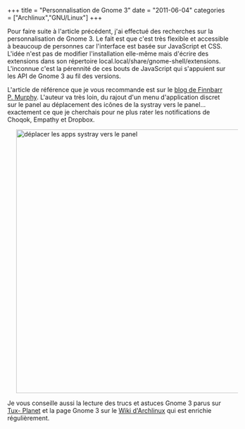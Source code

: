 +++
title = "Personnalisation de Gnome 3"
date = "2011-06-04"
categories = ["Archlinux","GNU/Linux"]
+++

Pour faire suite à l'article précédent, j'ai effectué des recherches sur la
personnalisation de Gnome 3. Le fait est que c'est très flexible et accessible
à beaucoup de personnes car l'interface est basée sur JavaScript et CSS.
L'idée n'est pas de modifier l'installation elle-même mais d'écrire des
extensions dans son répertoire local.local/share/gnome-shell/extensions.
L'inconnue c'est la pérennité de ces bouts de JavaScript qui s'appuient sur
les API de Gnome 3 au fil des versions.

L'article de référence que je vous recommande est sur le [blog de Finnbarr P.
Murphy](http://blog.fpmurphy.com/2011/05/more-gnome-shell-customization.html).
L'auteur va très loin, du rajout d'un menu d'application discret sur le panel
au déplacement des icônes de la systray vers le panel... exactement ce que je
cherchais pour ne plus rater les notifications de Choqok, Empathy et Dropbox.

 [<img src="/images/04x/systray2panel.jpg" alt="déplacer les apps systray
vers le panel" width="600" style="margin: 0px 20px" />
](/images/04x/systray2panel.jpg)

Je vous conseille aussi la lecture des trucs et astuces Gnome 3 parus sur [Tux-
Planet](http://www.tux-planet.fr/toutes-les-astuces-pour-gnome-shell/) et la
page Gnome 3 sur le [Wiki
d'Archlinux](https://wiki.archlinux.org/index.php/GNOME_3) qui est enrichie
régulièrement.
